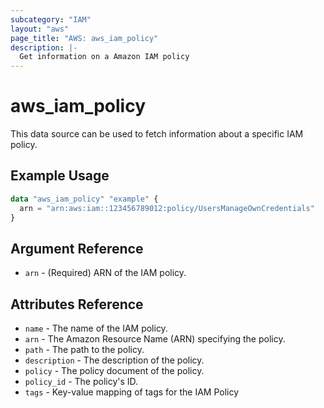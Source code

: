 ```yaml
---
subcategory: "IAM"
layout: "aws"
page_title: "AWS: aws_iam_policy"
description: |-
  Get information on a Amazon IAM policy
---
```


# aws_iam_policy

This data source can be used to fetch information about a specific
IAM policy.

## Example Usage

```terraform
data "aws_iam_policy" "example" {
  arn = "arn:aws:iam::123456789012:policy/UsersManageOwnCredentials"
}
```

## Argument Reference

* `arn` - (Required) ARN of the IAM policy.

## Attributes Reference

* `name` - The name of the IAM policy.
* `arn` - The Amazon Resource Name (ARN) specifying the policy.
* `path` - The path to the policy.
* `description` - The description of the policy.
* `policy` - The policy document of the policy.
* `policy_id` - The policy's ID.
* `tags` - Key-value mapping of tags for the IAM Policy

